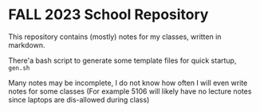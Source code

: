 # FALL 2023 School Repository

This repository contains (mostly) notes for my classes, written in markdown.

There'a bash script to generate some template files for quick startup, `gen.sh`

Many notes may be incomplete, I do not know how often I will even write notes for some classes (For example 5106 will likely have no lecture notes since laptops are dis-allowed during class)



